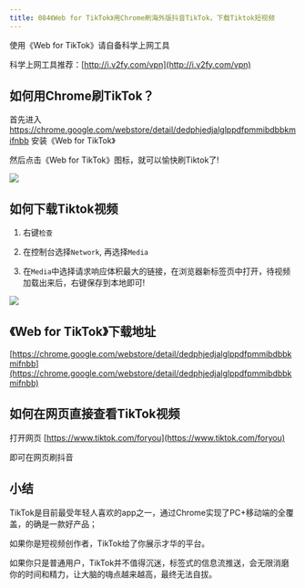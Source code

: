 ```yaml
---
title: 084《Web for TikTok》用Chrome刷海外版抖音TikTok，下载Tiktok短视频
---
```


使用《Web for TikTok》请自备科学上网工具

科学上网工具推荐：[http://i.v2fy.com/vpn](http://i.v2fy.com/vpn)



## 如何用Chrome刷TikTok？

首先进入 https://chrome.google.com/webstore/detail/dedphjedjalglppdfpmmibdbbkmifnbb  安装《Web for TikTok》

然后点击《Web for TikTok》图标，就可以愉快刷Tiktok了!

![](https://www.v2fy.com/asset/0i/ChromeAppHeroes/page/084-tiktok-2020-11-07.assets/web-tiktok_1.gif)





## 如何下载Tiktok视频



1. 右键`检查`

2. 在控制台选择`Network`, 再选择`Media`

3. 在`Media`中选择请求响应体积最大的链接，在浏览器新标签页中打开，待视频加载出来后，右键保存到本地即可!

![](https://www.v2fy.com/asset/0i/ChromeAppHeroes/page/084-tiktok-2020-11-07.assets/download2.gif)






## 《Web for TikTok》下载地址



[https://chrome.google.com/webstore/detail/dedphjedjalglppdfpmmibdbbkmifnbb](https://chrome.google.com/webstore/detail/dedphjedjalglppdfpmmibdbbkmifnbb)





## 如何在网页直接查看TikTok视频



打开网页 [https://www.tiktok.com/foryou](https://www.tiktok.com/foryou) 



即可在网页刷抖音




## 小结

TikTok是目前最受年轻人喜欢的app之一，通过Chrome实现了PC+移动端的全覆盖，的确是一款好产品；

如果你是短视频创作者，TikTok给了你展示才华的平台。

如果你只是普通用户，TikTok并不值得沉迷，标签式的信息流推送，会无限消磨你的时间和精力，让大脑的嗨点越来越高，最终无法自拔。




